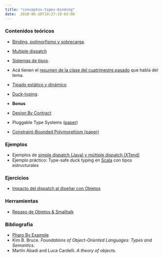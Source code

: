 ```yaml
---
title: "conceptos-tipos-binding"
date:  2018-06-20T19:27:10-03:00
---
```



### []()Contenidos teóricos

* [Binding, polimorfismo y sobrecarga](http://uqbar-wiki.org/index.php?title=Binding%2C_polimorfismo_y_sobrecarga). 
* [Multiple dispatch](conceptos-multiple-dispatch)
* [Sistemas de tipos](conceptos-tipos-binding-sistemas-de-tipos). 

 * Acá tienen el [resumen de la clase del cuatrimestre pasado](unq-clases-2012c2-clase-2) que habla del tema.

 * [Tipado estático y dinámico](http://uqbar-wiki.org/index.php?title=Esquemas_de_Tipado)

 * [Duck-typing](http://www.infoq.com/news/2007/11/protocols-for-ducktyping).
* **Bonus**


 * [Design By Contract](conceptos-design-by-contract)
 * Pluggable Type Systems ([paper](http://bracha.org/pluggableTypesPosition.pdf))
 * [Constraint-Bounded Polymorphism (paper)](ftp:-128-95-1-178-pub-chambers-vass-thesis-pdf)

### []()Ejemplos


* Ejemplos de [simple dispatch (Java) y múltiple dispatch (XTend)](http://svn2.xp-dev.com/svn/utn-tadp-projects/phm/trunk/dispatch)
* Ejemplo práctico: Type-safe duck typing en [Scala](te-scala) con tipos estructurales


### []()Ejercicios


* [Impacto del dispatch al diseñar con Objetos](conceptos-tipos-binding-impacto-del-dispatch-al-disear-con-objetos)




### []()Herramientas



* [Repaso de Objetos & Smalltalk](conceptos-tipos-binding-repaso-objetos--smalltalk)

### []()Bibliografía


* [Pharo By Example](http://pharobyexample.org/)
* Kim B. Bruce. *Foundations of Object-Oriented Languages: Types and Semantics.*
* Martín Abadi and Luca Cardelli. *A theory of objects.*
